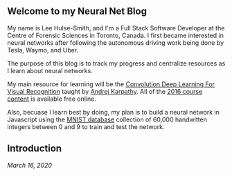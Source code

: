 ## Welcome to my Neural Net Blog

My name is Lee Hulse-Smith, and I'm a Full Stack Software Developer at the Centre of Forensic Sciences in Toronto, Canada. I first became interested in neural networks after following the autonomous driving work being done by Tesla, Waymo, and Uber.

The purpose of this blog is to track my progress and centralize resources as I learn about neural networks.

My main resource for learning will be the [Convolution Deep Learning For Visual Recognition](http://cs231n.stanford.edu/) taught by [Andrej Karpathy](https://cs.stanford.edu/people/karpathy/). All of the [2016 course content](https://www.youtube.com/playlist?list=PLkt2uSq6rBVctENoVBg1TpCC7OQi31AlC) is available free online.

Also, becuase I learn best by doing, my plan is to build a neural network in Javascript using the [MNIST database](http://yann.lecun.com/exdb/mnist/) collection of 60,000 handwitten integers between 0 and 9 to train and test the network.

## Introduction

_March 16, 2020_


